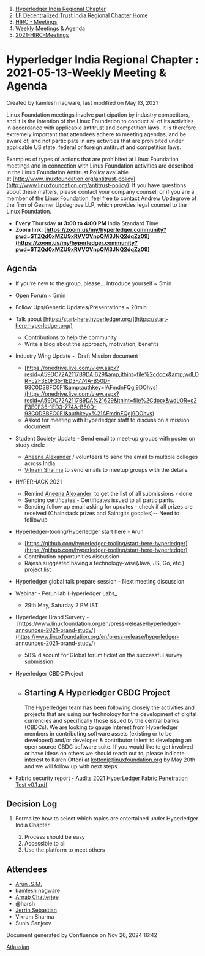 1. [Hyperledger India Regional Chapter](index.html)
2. [LF Decentralized Trust India Regional Chapter Home](LF-Decentralized-Trust-India-Regional-Chapter-Home_19169282.html)
3. [HIRC - Meetings](HIRC---Meetings_19169350.html)
4. [Weekly Meetings &amp; Agenda](19169352.html)
5. [2021-HIRC-Meetings](2021-HIRC-Meetings_19169457.html)

# Hyperledger India Regional Chapter : 2021-05-13-Weekly Meeting &amp; Agenda

Created by kamlesh nagware, last modified on May 13, 2021

Linux Foundation meetings involve participation by industry competitors, and it is the intention of the Linux Foundation to conduct all of its activities in accordance with applicable antitrust and competition laws. It is therefore extremely important that attendees adhere to meeting agendas, and be aware of, and not participate in any activities that are prohibited under applicable US state, federal or foreign antitrust and competition laws.

Examples of types of actions that are prohibited at Linux Foundation meetings and in connection with Linux Foundation activities are described in the Linux Foundation Antitrust Policy available at [http://www.linuxfoundation.org/antitrust-policy](http://www.linuxfoundation.org/antitrust-policy). If you have questions about these matters, please contact your company counsel, or if you are a member of the Linux Foundation, feel free to contact Andrew Updegrove of the firm of Gesmer Updegrove LLP, which provides legal counsel to the Linux Foundation.

- **Every** Thursday **at 3:00 to 4:00 PM** India Standard Time
- **Zoom link: [https://zoom.us/my/hyperledger.community?pwd=STZQd0xMZU9xRVVOVnpQM3JNQ2dqZz09](https://zoom.us/my/hyperledger.community?pwd=STZQd0xMZU9xRVVOVnpQM3JNQ2dqZz09)**

## Agenda

- If you’re new to the group, please… Introduce yourself ~ 5min
- Open Forum ~ 5min
- Follow Ups/Generic Updates/Presentations ~ 20min
- Talk about [https://start-here.hyperledger.org/](https://start-here.hyperledger.org/)
  
  - Contributions to help the community
  - Write a blog about the approach, motivation, benefits
- Industry Wing Update -  Draft Mission document
  
  - [https://onedrive.live.com/view.aspx?resid=A59DC72A2117B9DA!629&amp;ithint=file%2cdocx&amp;wdLOR=c2F3E0F35-1ED3-774A-B50D-93C0D3BFC0F1&amp;authkey=!AFmdnFQgj9DOhvs](https://onedrive.live.com/view.aspx?resid=A59DC72A2117B9DA%21629&ithint=file%2Cdocx&wdLOR=c2F3E0F35-1ED3-774A-B50D-93C0D3BFC0F1&authkey=%21AFmdnFQgj9DOhvs)
  - Asked for meeting with Hyperledger staff to discuss on a mission document
- Student Society Update - Send email to meet-up groups with poster on study circle
  
  - [Aneena Alexander](https://lf-hyperledger.atlassian.net/wiki/people/712020:bdbe36b1-ec43-4936-8a18-47bb99a3d640?ref=confluence) / volunteers to send the email to multiple colleges across India
  - [Vikram Sharma](https://lf-hyperledger.atlassian.net/wiki/people/712020:af0c3f29-e190-4dc2-9098-9266b1dc0dab?ref=confluence) to send emails to meetup groups with the details.
- HYPERHACK 2021
  
  - Remind [Aneena Alexander](https://lf-hyperledger.atlassian.net/wiki/people/712020:bdbe36b1-ec43-4936-8a18-47bb99a3d640?ref=confluence)  to get the list of all submissions - done
  - Sending certificates - Certificates issued to all participants.
  - Sending follow up email asking for updates - check if all prizes are received (Chainstack prizes and Saintgits goodies)-- Need to folllowup
- Hyperledger-tooling/Hyperledger start here - Arun
  
  - [https://github.com/hyperledger-tooling/start-here-hyperledger](https://github.com/hyperledger-tooling/start-here-hyperledger)
  - Contribution opportunities discussion
  - Rajesh suggested having a technology-wise(Java, JS, Go, etc.) project list
- Hyperledger global talk prepare session - Next meeting discussion
- Webinar - Perun lab (Hyperledger Labs_
  
  - 29th May, Saturday 2 PM IST.
- Hyperledger Brand Survery - [https://www.linuxfoundation.org/en/press-release/hyperledger-announces-2021-brand-study/](https://www.linuxfoundation.org/en/press-release/hyperledger-announces-2021-brand-study/)
  
  - 50% discount for Global forum ticket on the successful survey submission
- Hyperledger CBDC Project 
  
  - ## **Starting A Hyperledger CBDC Project**
    
    The Hyperledger team has been following closely the activities and projects that are using our technology for the development of digital currencies and specifically those issued by the central banks (CBDCs). We are looking to gauge interest from Hyperledger members in contributing software assets (existing or to be developed) and/or developer &amp; contributor talent to developing an open source CBDC software suite. If you would like to get involved or have ideas on others we should reach out to, please indicate interest to Karen Ottoni at [kottoni@linuxfoundation.org](mailto:kottoni@linuxfoundation.org) by May 20th and we will follow up with next steps.
- Fabric security report - [Audits](https://lf-hyperledger.atlassian.net/wiki/spaces/fabric/pages/22840960/Audits) [2021 HyperLedger Fabric Penetration Test v0.1.pdf](https://lf-hyperledger.atlassian.net/wiki/download/attachments/22840960/2021%20HyperLedger%20Fabric%20Penetration%20Test%20v0.1.pdf?version=1&modificationDate=1620826082000&api=v2)

## Decision Log

1. Formalize how to select which topics are entertained under Hyperledger India Chapter
   
   1. Process should be easy
   2. Accessible to all
   3. Use the platform to meet others

## Attendees

- [Arun .S.M.](https://lf-hyperledger.atlassian.net/wiki/people/621a0e5097d313006ba7386a?ref=confluence)
- [kamlesh nagware](https://lf-hyperledger.atlassian.net/wiki/people/557058:8e1fc425-f938-4b39-ad13-9cd8b0ddde52?ref=confluence)
- [Arnab Chatterjee](https://lf-hyperledger.atlassian.net/wiki/people/5aa083181b5c0249b5f846eb?ref=confluence)
- @harsh
- [Jerrin Sebastian](https://lf-hyperledger.atlassian.net/wiki/people/612dcd9cf0bf520069349310?ref=confluence)
- Vikram Sharma
- Suniv Sanjeev

Document generated by Confluence on Nov 26, 2024 16:42

[Atlassian](http://www.atlassian.com/)
